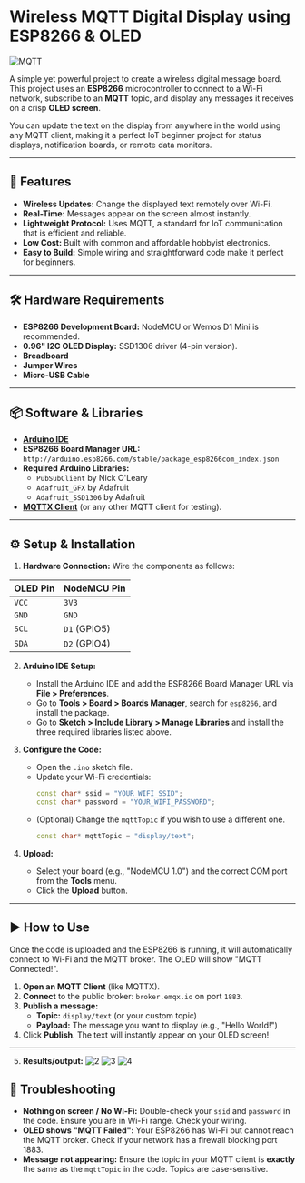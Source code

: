 # Wireless MQTT Digital Display using ESP8266 & OLED

![MQTT](https://github.com/user-attachments/assets/d8319070-706c-4a8e-bbad-2d731d4c978c)


A simple yet powerful project to create a wireless digital message board. This project uses an **ESP8266** microcontroller to connect to a Wi-Fi network, subscribe to an **MQTT** topic, and display any messages it receives on a crisp **OLED screen**.

You can update the text on the display from anywhere in the world using any MQTT client, making it a perfect IoT beginner project for status displays, notification boards, or remote data monitors.

---

## 🚀 Features

* **Wireless Updates:** Change the displayed text remotely over Wi-Fi.
* **Real-Time:** Messages appear on the screen almost instantly.
* **Lightweight Protocol:** Uses MQTT, a standard for IoT communication that is efficient and reliable.
* **Low Cost:** Built with common and affordable hobbyist electronics.
* **Easy to Build:** Simple wiring and straightforward code make it perfect for beginners.

---

## 🛠️ Hardware Requirements

* **ESP8266 Development Board:** NodeMCU or Wemos D1 Mini is recommended.
* **0.96" I2C OLED Display:** SSD1306 driver (4-pin version).
* **Breadboard**
* **Jumper Wires**
* **Micro-USB Cable**

---

## 📦 Software & Libraries

* **[Arduino IDE](https://www.arduino.cc/en/software)**
* **ESP8266 Board Manager URL:** `http://arduino.esp8266.com/stable/package_esp8266com_index.json`
* **Required Arduino Libraries:**
    * `PubSubClient` by Nick O'Leary
    * `Adafruit_GFX` by Adafruit
    * `Adafruit_SSD1306` by Adafruit
* **[MQTTX Client](https://mqttx.app/)** (or any other MQTT client for testing).

---

## ⚙️ Setup & Installation

1.  **Hardware Connection:** Wire the components as follows:

| OLED Pin | NodeMCU Pin |
| :--- | :--- |
| `VCC` | `3V3` |
| `GND` | `GND` |
| `SCL` | `D1` (GPIO5) |
| `SDA` | `D2` (GPIO4) |

2.  **Arduino IDE Setup:**
    * Install the Arduino IDE and add the ESP8266 Board Manager URL via **File > Preferences**.
    * Go to **Tools > Board > Boards Manager**, search for `esp8266`, and install the package.
    * Go to **Sketch > Include Library > Manage Libraries** and install the three required libraries listed above.

3.  **Configure the Code:**
    * Open the `.ino` sketch file.
    * Update your Wi-Fi credentials:
        ```cpp
        const char* ssid = "YOUR_WIFI_SSID";
        const char* password = "YOUR_WIFI_PASSWORD";
        ```
    * (Optional) Change the `mqttTopic` if you wish to use a different one.
        ```cpp
        const char* mqttTopic = "display/text";
        ```

4.  **Upload:**
    * Select your board (e.g., "NodeMCU 1.0") and the correct COM port from the **Tools** menu.
    * Click the **Upload** button.

---

## ▶️ How to Use

Once the code is uploaded and the ESP8266 is running, it will automatically connect to Wi-Fi and the MQTT broker. The OLED will show "MQTT Connected!".

1.  **Open an MQTT Client** (like MQTTX).
2.  **Connect** to the public broker: `broker.emqx.io` on port `1883`.
3.  **Publish a message:**
    * **Topic:** `display/text` (or your custom topic)
    * **Payload:** The message you want to display (e.g., "Hello World!")
4.  Click **Publish**. The text will instantly appear on your OLED screen!

---
5.  **Results/output:**
![2](https://github.com/user-attachments/assets/487df6a9-dcc1-4028-8af6-334bfab7313e)
![3](https://github.com/user-attachments/assets/7109e40a-cb32-4934-a45a-5539676f0131)
![4](https://github.com/user-attachments/assets/45de0861-cc4f-4320-9e6a-ffafc9c9bab1)

## 🔧 Troubleshooting

* **Nothing on screen / No Wi-Fi:** Double-check your `ssid` and `password` in the code. Ensure you are in Wi-Fi range. Check your wiring.
* **OLED shows "MQTT Failed":** Your ESP8266 has Wi-Fi but cannot reach the MQTT broker. Check if your network has a firewall blocking port 1883.
* **Message not appearing:** Ensure the topic in your MQTT client is **exactly** the same as the `mqttTopic` in the code. Topics are case-sensitive.
